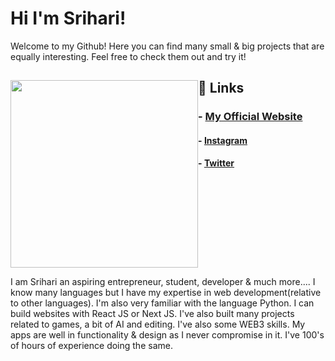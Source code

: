 # Hi I'm Srihari!

Welcome to my Github! Here you can find many small & big projects that are equally interesting. Feel free to check them out and try it!
<div>
  <img src="https://sriharimuralikrishnan.vercel.app/logo.png" width="300" height="300" style="float: left"/>
  <p style="float: right">
  I am Srihari an aspiring entrepreneur, student, developer & much more.... I know many languages but I have my expertise in web development(relative to other        languages). I'm also very familiar with the language Python. I can build websites with React JS or Next JS. I've also built many projects related to games, a bit of AI and editing. I've also some WEB3 skills. My apps are well in functionality & design as I never compromise in it. I've 100's of hours of experience doing the same.
  <p>
<div>

## 🔗 Links
### - [My Official Website](https://sriharimuralikrishnan.vercel.app)
#### - [Instagram](https://www.instagram.com/sriharimuralikrishnan/)
#### - [Twitter](https://twitter.com/sriharithebest)
